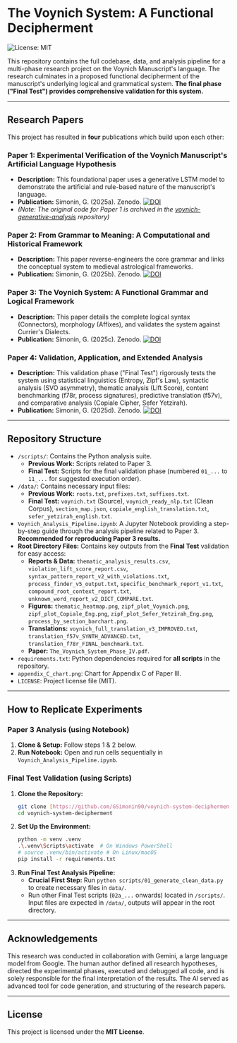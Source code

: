 # The Voynich System: A Functional Decipherment

![License: MIT](https://img.shields.io/badge/License-MIT-green.svg)

This repository contains the full codebase, data, and analysis pipeline for a multi-phase research project on the Voynich Manuscript's language. The research culminates in a proposed functional decipherment of the manuscript's underlying logical and grammatical system. **The final phase ("Final Test") provides comprehensive validation for this system.**

---

## Research Papers

This project has resulted in **four** publications which build upon each other:

### Paper 1: Experimental Verification of the Voynich Manuscript's Artificial Language Hypothesis
* **Description:** This foundational paper uses a generative LSTM model to demonstrate the artificial and rule-based nature of the manuscript's language.
* **Publication:** Simonin, G. (2025a). Zenodo. [![DOI](https://img.shields.io/badge/DOI-10.5281/zenodo.17345194-blue)](https://doi.org/10.5281/zenodo.17345194)
* *(Note: The original code for Paper 1 is archived in the [voynich-generative-analysis](https://github.com/GSimonin90/voynich-generative-analysis) repository)*

### Paper 2: From Grammar to Meaning: A Computational and Historical Framework
* **Description:** This paper reverse-engineers the core grammar and links the conceptual system to medieval astrological frameworks.
* **Publication:** Simonin, G. (2025b). Zenodo. [![DOI](https://img.shields.io/badge/DOI-10.5281/zenodo.17360252-blue)](https://doi.org/10.5281/zenodo.17360252)

### Paper 3: The Voynich System: A Functional Grammar and Logical Framework
* **Description:** This paper details the complete logical syntax (Connectors), morphology (Affixes), and validates the system against Currier's Dialects.
* **Publication:** Simonin, G. (2025c). Zenodo. [![DOI](https://img.shields.io/badge/DOI-10.5281/zenodo.17371265-blue)](https://doi.org/10.5281/zenodo.17371265)

### Paper 4: Validation, Application, and Extended Analysis
* **Description:** This validation phase ("Final Test") rigorously tests the system using statistical linguistics (Entropy, Zipf's Law), syntactic analysis (SVO asymmetry), thematic analysis (Lift Score), content benchmarking (f78r, process signatures), predictive translation (f57v), and comparative analysis (Copiale Cipher, Sefer Yetzirah).
* **Publication:** Simonin, G. (2025d). Zenodo. [![DOI](https://img.shields.io/badge/DOI-10.5281/zenodo.17399970-blue)](https://doi.org/10.5281/zenodo.17399970)

---

## Repository Structure

* `/scripts/`: Contains the Python analysis suite.
    * **Previous Work:** Scripts related to Paper 3.
    * **Final Test:** Scripts for the final validation phase (numbered `01_...` to `11_...` for suggested execution order).
* `/data/`: Contains necessary input files:
    * **Previous Work:** `roots.txt`, `prefixes.txt`, `suffixes.txt`.
    * **Final Test:** `voynich.txt` (Source), `voynich_ready_nlp.txt` (Clean Corpus), `section_map.json`, `copiale_english_translation.txt`, `sefer_yetzirah_english.txt`.
* `Voynich_Analysis_Pipeline.ipynb`: A Jupyter Notebook providing a step-by-step guide through the analysis pipeline related to Paper 3. **Recommended for reproducing Paper 3 results.**
* **Root Directory Files:** Contains key outputs from the **Final Test** validation for easy access:
    * **Reports & Data:** `thematic_analysis_results.csv`, `violation_lift_score_report.csv`, `syntax_pattern_report_v2_with_violations.txt`, `process_finder_v5_output.txt`, `specific_benchmark_report_v1.txt`, `compound_root_context_report.txt`, `unknown_word_report_v2_DICT_COMPARE.txt`.
    * **Figures:** `thematic_heatmap.png`, `zipf_plot_Voynich.png`, `zipf_plot_Copiale_Eng.png`, `zipf_plot_Sefer_Yetzirah_Eng.png`, `process_by_section_barchart.png`.
    * **Translations:** `voynich_full_translation_v3_IMPROVED.txt`, `translation_f57v_SYNTH_ADVANCED.txt`, `translation_f78r_FINAL_benchmark.txt`.
    * **Paper:** `The_Voynich_System_Phase_IV.pdf`.
* `requirements.txt`: Python dependencies required for **all scripts** in the repository.
* `appendix_C_chart.png`: Chart for Appendix C of Paper III.
* `LICENSE`: Project license file (MIT).

---

## How to Replicate Experiments

### Paper 3 Analysis (using Notebook)
1.  **Clone & Setup:** Follow steps 1 & 2 below.
2.  **Run Notebook:** Open and run cells sequentially in `Voynich_Analysis_Pipeline.ipynb`.

### Final Test Validation (using Scripts)
1.  **Clone the Repository:**
    ```bash
    git clone [https://github.com/GSimonin90/voynich-system-decipherment.git](https://github.com/GSimonin90/voynich-system-decipherment.git)
    cd voynich-system-decipherment
    ```
2.  **Set Up the Environment:**
    ```bash
    python -m venv .venv
    .\.venv\Scripts\activate  # On Windows PowerShell
    # source .venv/bin/activate # On Linux/macOS
    pip install -r requirements.txt
    ```
3.  **Run Final Test Analysis Pipeline:**
    * **Crucial First Step:** Run `python scripts/01_generate_clean_data.py` to create necessary files in `data/`.
    * Run other Final Test scripts (`02a_...` onwards) located in `/scripts/`. Input files are expected in `/data/`, outputs will appear in the root directory.

---

## Acknowledgements

This research was conducted in collaboration with Gemini, a large language model from Google. The human author defined all research hypotheses, directed the experimental phases, executed and debugged all code, and is solely responsible for the final interpretation of the results. The AI served as advanced tool for code generation, and structuring of the research papers.

---

## License

This project is licensed under the **MIT License**.
